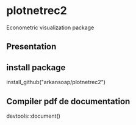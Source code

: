 # plotnetrec2
Econometric visualization package

## Presentation

## install package

install_github("arkansoap/plotnetrec2")

## Compiler pdf de documentation

devtools::document()
